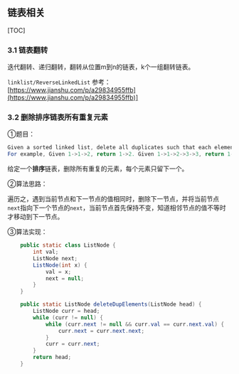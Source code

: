 ## 链表相关

[TOC]

### 3.1 链表翻转

迭代翻转、递归翻转，翻转从位置m到n的链表，k个一组翻转链表。

`linklist/ReverseLinkedList` 参考：[https://www.jianshu.com/p/a29834955ffb](https://www.jianshu.com/p/a29834955ffb)]

### 3.2 删除排序链表所有重复元素

①题目：

```java
Given a sorted linked list, delete all duplicates such that each element appear only once.
For example, Given 1->1->2, return 1->2. Given 1->1->2->3->3, return 1->2->3.
```

给定一个**排序**链表，删除所有重复的元素，每个元素只留下一个。

②算法思路：

遍历之，遇到当前节点和下一节点的值相同时，删除下一节点，并将当前节点`next`指向下一个节点的`next`，当前节点首先保持不变，知道相邻节点的值不等时才移动到下一节点。

③算法实现：

```java
    public static class ListNode {
        int val;
        ListNode next;
        ListNode(int x) {
            val = x;
            next = null;
        }
    }

    public static ListNode deleteDupElements(ListNode head) {
        ListNode curr = head;
        while (curr != null) {
            while (curr.next != null && curr.val == curr.next.val) {
                curr.next = curr.next.next;
            }
            curr = curr.next;
        }
        return head;
    }
```

